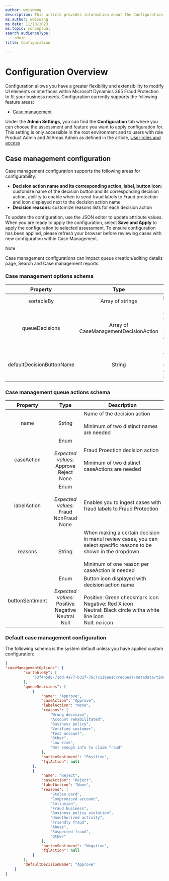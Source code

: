 ```yaml
---
author: weiswang
description: This article provides information about the Configuration
ms.author: weiswang
ms.date: 11/10/2023
ms.topic: conceptual
search.audienceType:
  - admin
title: Configuration

---
```


# Configuration Overview

Configuration allows you have a greater flexibility and extensibility to modify UI elements or interfaces within Microsoft Dynamics 365 Fraud Protection to fit your business needs. Configuration currently supports the following feature areas:

- [Case management](configuration.md##case-management-configuration)

Under the **Admin Settings**, you can find the **Configuration** tab where you can choose the assessment and feature you want to apply configuration for. This setting is only accessible in the root environment and to users with role Product Admin and AllAreas Admin as defined in the article, [User roles and access](configure-user-access.md)

## Case management configuration

Case management configuration supports the following areas for configurability:

- **Decision action name and its corresponding action, label, button icon**: customize name of the decision button and its corresponding decision action, abililty to enable when to send fraud labels to Fraud protection and icon displayed next to the decision action name
- **Decision reasons**: customize reasons lists for each decision action

To update the configuration, use the JSON editor to update attribute values. When you are ready to apply the configuration, select **Save and Apply** to apply the configuration to selected assessment. To ensure configuration has been applied, please refresh your browser before reviewing cases with new configuration within Case Management.

> [!Note]
> Case management configurations can impact queue creation/editing details page, Search and Case management reports.

### Case management options schema
|Property|Type|Description|
| :--------: | :--------------------------------------: |---------------------|
|sortableBy|Array of strings|**Ready-only**; for Fraud Protection internal use|
|queueDecisions|Array of CaseManagementDecisionAction|An array of CaseManagementQueueActions <br /> <br /> Each of which will be displayed as a button for Case Management decisions|
|defaultDecisionButtonName|String|Action on timeout for queues <br /> <br />defaultDecisionButtonName can only be values from queueDecision "name"|

### Case management queue actions schema
|Property|Type|Description|
| :--------: | :--------------------------------------: |---------------------|
|name|String|Name of the decision action <br /> <br /> Minimum of two distinct names are needed|
|caseAction|Enum <br /> <br /> *Expected values:* <br /> Approve <br /> Reject <br /> None| Fraud Proection decision action <br /> <br /> Minimum of two distinct caseActions are needed|
|labelAction|Enum <br /> <br /> *Expected values:* <br /> Fraud <br /> NonFraud <br /> None | Enables you to ingest cases with fraud labels to Fraud Protection|
|reasons|String| When making a certain decision in manul review cases, you can select specific reasons to be shown in the dropdown. <br /> <br /> Minimum of one reason per caseAction is needed|
|buttonSentiment|Enum <br /> <br /> *Expected values:* <br /> Positive <br /> Negative <br /> Neutral <br /> Null|Button icon displayed with decision action name<br /> <br /> Positive: Green checkmark icon <br /> Negative: Red X icon <br /> Neutral: Black circle witha white line icon <br /> Null: no icon|

### Default case management configuration
The following schema is the system default unless you have applied custom configuration:

```json
{
"caseManagementOptions": {
		"sortableBy": [
			"53f445d8-71dd-4a77-b31f-76c7c118ee1c/request/metadata/timestamp"
		],
		"queueDecisions": [
			{
				"name": "Approve",
				"caseAction": "Approve",
				"labelAction": "None",
				"reasons": [
					"Wrong decision",
					"Account rehabilitated",
					"Business policy",
					"Verified customer",
					"Test account",
					"Other",
					"Low risk",
					"Not enough info to claim fraud"
				],
				"buttonSentiment": "Positive",
				"fqlAction": null
			},
			{
				"name": "Reject",
				"caseAction": "Reject",
				"labelAction": "None",
				"reasons": [
					"Stolen card",
					"Compromised account",
					"Collusion",
					"Fraud business",
					"Business policy violation",
					"Unauthorized activity",
					"Friendly fraud",
					"Abuse",
					"Suspected fraud",
					"Other"
				],
				"buttonSentiment": "Negative",
				"fqlAction": null
			}
		],
		"defaultDecisionName": "Approve"
	}
}  
```

